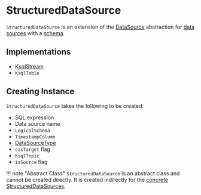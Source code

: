 # StructuredDataSource

`StructuredDataSource` is an extension of the [DataSource](DataSource.md) abstraction for [data sources](#implementations) with a [schema](#schema).

## Implementations

* [KsqlStream](KsqlStream.md)
* `KsqlTable`

## Creating Instance

`StructuredDataSource` takes the following to be created:

* <span id="sqlExpression"> SQL expression
* <span id="dataSourceName"> Data source name
* <span id="schema"> `LogicalSchema`
* <span id="tsExtractionPolicy"> `TimestampColumn`
* <span id="dataSourceType"> [DataSourceType](DataSource.md#DataSourceType)
* <span id="casTarget"> `casTarget` flag
* <span id="ksqlTopic"> `KsqlTopic`
* <span id="isSource"> `isSource` flag

!!! note "Abstract Class"
    `StructuredDataSource` is an abstract class and cannot be created directly. It is created indirectly for the [concrete StructuredDataSources](#implementations).
